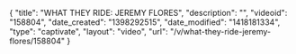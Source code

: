 {
    "title": "WHAT THEY RIDE: JEREMY FLORES",
    "description": "",
    "videoid": "158804",
    "date_created": "1398292515",
    "date_modified": "1418181334",
    "type": "captivate",
    "layout": "video",
    "url": "\/v\/what-they-ride-jeremy-flores\/158804"
}